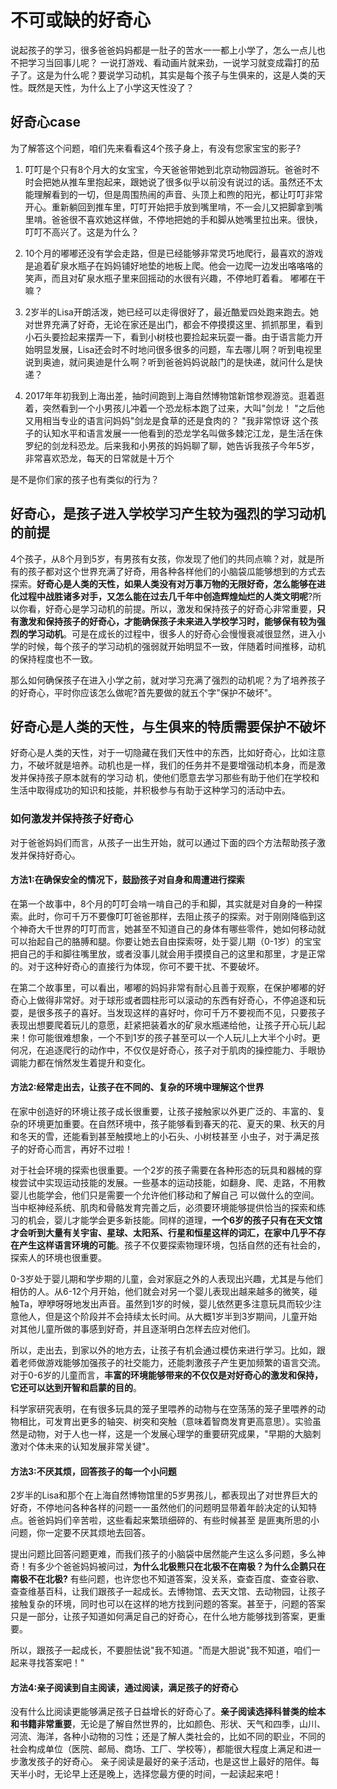 # 不可或缺的好奇心

说起孩子的学习，很多爸爸妈妈都是一肚子的苦水一一都上小学了，怎么一点儿也不把学习当回事儿呢？ 一说打游戏、看动画片就来劲，一说学习就变成霜打的茄子了。这是为什么呢？要说学习动机，其实是每个孩子与生俱来的，这是人类的天性。既然是天性，为什么上了小学这天性没了？

## 好奇心case

为了解答这个问题，咱们先来看看这4个孩子身上，有没有您家宝宝的影子?

1. 叮叮是个只有8个月大的女宝宝，今天爸爸带她到北京动物园游玩。爸爸时不时会把她从推车里抱起来，跟她说了很多似乎以前没有说过的话。虽然还不太能理解看到的一切，但是周围热闹的声音、头顶上和煦的阳光，都让叮叮非常开心。重新躺回到推车里，叮叮开始把手放到嘴里啃，不一会儿又把脚拿到嘴里啃。爸爸很不喜欢她这样做，不停地把她的手和脚从她嘴里拉出来。很快，叮叮不高兴了。这是为什么？

2. 10个月的嘟嘟还没有学会走路，但是已经能够非常灵巧地爬行，最喜欢的游戏是追着矿泉水瓶子在妈妈铺好地垫的地板上爬。他会一边爬一边发出咯咯咯的笑声，而且对矿泉水瓶子里来回摇动的水很有兴趣，不停地盯着看。 嘟嘟在干嘛？

3. 2岁半的Lisa开朗活泼，她已经可以走得很好了，最近酷爱四处跑来跑去。她对世界充满了好奇，无论在家还是出门，都会不停摸摸这里、抓抓那里，看到小石头要捡起来摆弄一下，看到小树枝也要捡起来玩耍一番。由于语言能力开始明显发展，Lisa还会时不时地问很多很多的问题，车去哪儿啊？听到电视里说到奥迪，就问奥迪是什么啊？听到爸爸妈妈说敲门的是快递，就问什么是快递？

4. 2017年年初我到上海出差，抽时间跑到上海自然博物馆新馆参观游览。逛着逛着，突然看到一个小男孩儿冲着一个恐龙标本跑了过来，大叫"剑龙！ "之后他又用相当专业的语言问妈妈"剑龙是食草的还是食肉的？ "我非常惊讶 这个孩子的认知水平和语言发展一一他看到的恐龙学名叫做多棘沱江龙，是生活在侏罗纪的剑龙科恐龙。后来我和小男孩的妈妈聊了聊，她告诉我孩子今年5岁，非常喜欢恐龙，每天的日常就是十万个

是不是你们家的孩子也有类似的行为？

## 好奇心，是孩子进入学校学习产生较为强烈的学习动机的前提

4个孩子，从8个月到5岁，有男孩有女孩，你发现了他们的共同点嘛？对，就是所有的孩子都对这个世界充满了好奇，用各种各样他们的小脑袋瓜能够想到的方式去探索。**好奇心是人类的天性，如果人类没有对万事万物的无限好奇，怎么能够在进化过程中战胜诸多对手，又怎么能在过去几千年中创造辉煌灿烂的人类文明呢**?所以你看，好奇心是学习动机的前提。所以，激发和保持孩子的好奇心非常重要，**只有激发和保持孩子的好奇心，才能确保孩子未来进入学校学习时，能够保有较为强烈的学习动机**。可是在成长的过程中，很多人的好奇心会慢慢衰减很显然，进入小学的时候，每个孩子的学习动机的强弱就开始明显不一致，伴随着时间推移，动机的保持程度也不一致。

那么如何确保孩子在进入小学之前，就对学习充满了强烈的动机呢？为了培养孩子的好奇心，平时你应该怎么做呢?首先要做的就五个字"保护不破坏"。

## 好奇心是人类的天性，与生俱来的特质需要保护不破坏

好奇心是人类的天性，对于一切隐藏在我们天性中的东西，比如好奇心，比如注意力，不破坏就是培养。动机也是一样，我们的任务并不是要增强动机本身，而是激发并保持孩子原本就有的学习动 机，使他们愿意去学习那些有助于他们在学校和生活中取得成功的知识和技能，并积极参与有助于这种学习的活动中去。

### 如何激发并保持孩子好奇心

对于爸爸妈妈们而言，从孩子一出生开始，就可以通过下面的四个方法帮助孩子激发并保持好奇心。

#### 方法1:在确保安全的情况下，鼓励孩子对自身和周遭进行探索

在第一个故事中，8个月的叮叮会啃一啃自己的手和脚，其实就是对自身的一种探索。此时，你可千万不要像叮叮爸爸那样，去阻止孩子的探索。对于刚刚降临到这个神奇大千世界的叮叮而言，她甚至不知道自己的身体有哪些零件，她如何移动就可以抬起自己的胳膊和腿。你要让她去自由探索呀，处于婴儿期（0-1岁）的宝宝把自己的手和脚往嘴里放，或者没事儿就会用手摸摸自己的这里和那里，才是正常的。对于这种好奇心的直接行为体现，你可不要干扰、不要破坏。

在第二个故事里，可以看出，嘟嘟的妈妈非常有耐心且善于观察，在保护嘟嘟的好奇心上做得非常好。对于球形或者圆柱形可以滚动的东西有好奇心，不停追逐和玩耍，是很多孩子的喜好。当发现这样的喜好吋，你可千万不要视而不见，只要孩子表现出想要爬着玩儿的意愿，赶紧把装着水的矿泉水瓶递给他，让孩子开心玩儿起来！你可能很难想象，一个不到1岁的孩子甚至可以一个人玩儿上大半个小时。更何况，在追逐爬行的动作中，不仅仅是好奇心，孩子对于肌肉的操控能力、手眼协调能力都在悄然发生着提升和变化。

#### 方法2:经常走出去，让孩子在不同的、复杂的环境中理解这个世界

在家中创造好的环境让孩子成长很重要，让孩子接触家以外更广泛的、丰富的、复杂的环境更加重要。在自然环境中，孩子能够看到春天的花、夏天的果、秋天的月和冬天的雪，还能看到甚至触摸地上的小石头、小树枝甚至 小虫子，对于满足孩子的好奇心而言，再好不过啦！

对于社会环境的探索也很重要。一个2岁的孩子需要在各种形态的玩具和器械的穿梭尝试中实现运动技能的发展。一些基本的运动技能，如翻身、爬、走路，不用教婴儿也能学会，他们只是需要一个允许他们移动和了解自己 可以做什么的空间。当中枢神经系统、肌肉和骨骼发育完善之后，必须要环境能够提供恰当的探索和练习的机会，婴儿才能学会更多新技能。同样的道理，**一个6岁的孩子只有在天文馆才会听到大量有关宇宙、星球、太阳系、行星和恒星这样的词汇，在家中几乎不存在产生这样语言环境的可能**。孩子不仅要探索物理环境，包括自然的还有社会的，探索人的环境也很重要。

0-3岁处于婴儿期和学步期的儿童，会对家庭之外的人表现出兴趣，尤其是与他们相仿的人。从6-12个月开始，他们就会对另一个婴儿表现出越来越多的微笑，碰触Ta，咿咿呀呀地发出声音。虽然到1岁的时候，婴儿依然更多注意玩具而较少注意他人，但是这个阶段并不会持续太长时间。从大概1岁半到3岁期间，儿童开始对其他儿童所做的事感到好奇，并且逐渐明白怎样去应对他们。

所以，走出去，到家以外的地方去，让孩子有机会通过模仿来进行学习。比如，跟着老师做游戏能够加强孩子的社交能力，还能刺激孩子产生更加频繁的语言交流。对于0-6岁的儿童而言，**丰富的环境能够带来的不仅仅是对好奇心的激发和保持，它还可以达到开智和启蒙的目的**。

科学家研究表明，在有很多玩具的笼子里喂养的动物与在空荡荡的笼子里喂养的动物相比，可发育出更多的轴突、树突和突触（意味着智商发育更高意思）。实验虽然是动物，对于人也一样，这是一个发展心理学的重要研究成果，"早期的大脑刺激对个体未来的认知发展非常关键"。

#### 方法3:不厌其烦，回答孩子的每一个小问题

2岁半的Lisa和那个在上海自然博物馆里的5岁男孩儿，都表现出了对世界巨大的好奇，不停地问各种各样的问题一一虽然他们的问题明显带着年龄决定的认知特点。爸爸妈妈们辛苦啦，这些看起来繁琐细碎的、有些时候甚至 是匪夷所思的小问题，你一定要不厌其烦地去回答。

提出问题比回答问题更难，而我们孩子的小脑袋中居然能产生这么多问题，多么神奇！有多少个爸爸妈妈被问过，**为什么北极熊只在北极不在南极？为什么企鹅只在南极不在北极?** 有些问题，也许您也不知道答案，没关系，查查百度、查查谷歌、查查维基百科，让我们跟孩子一起成长。去博物馆、去天文馆、去动物园，让孩子接触复杂的环境，同时也可以在这样的地方找到问题的答案。甚至于，问题的答案只是一部分，让孩子知道如何满足自己的好奇心，在什么地方能够找到答案，更重要。

所以，跟孩子一起成长，不要胆怯说"我不知道。"而是大胆说"我不知道，咱们一起来寻找答案吧！"

#### 方法4:亲子阅读到自主阅读，通过阅读，满足孩子的好奇心

没有什么比阅读更能够满足孩子日益增长的好奇心了。**亲子阅读选择科普类的绘本和书籍非常重要**，无论是了解自然世界的，比如颜色、形状、天气和四季，山川、河流、海洋，各种小动物的习性；还是了解人类社会的，比如不同的职业，不同的社会构成单位（医院、邮局、商场、工厂、学校等），都能很大程度上满足和进一步激发孩子的好奇心。 亲子阅读是最好的亲子活动，也是这世上最好的陪伴。每天半小时，无论早上还是晚上，选择您最方便的时间，一起读起来吧！
